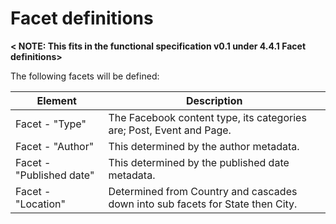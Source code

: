 Facet definitions
======================

**&lt; NOTE: This fits in the functional specification v0.1 under 4.4.1 Facet definitions&gt;**

The following facets will be defined:

 Element | Description
 ----------- | ------
 Facet - "Type" | The Facebook content type, its categories are; Post, Event and Page.
 Facet - "Author" | This determined by the author metadata.
 Facet - "Published date" | This determined by the published date metadata.
 Facet - "Location" | Determined from Country and cascades down into sub facets for State then City.
